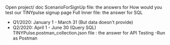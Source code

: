 Open project/ doc
ScenarioForSignUp file: the answers for How would you test our TINYpulse signup page
Full Inner file: the answer for SQL
 - Q1/2020: January 1 - March 31 (But data doesn't provide)
 - Q2/2020: April 1 - June 30 (Query SQL)
TINYPulse.postman_collection.json file : the answer for API Testing
  -Run as Postman
